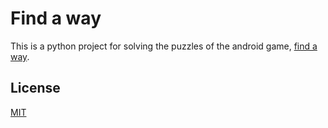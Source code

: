 # Find a way

This is a python project for solving the puzzles of the android game, [find a way](https://play.google.com/store/apps/details?id=com.zerologicgames.findaway&pcampaignid=web_share).

## License

[MIT](https://choosealicense.com/licenses/mit/)